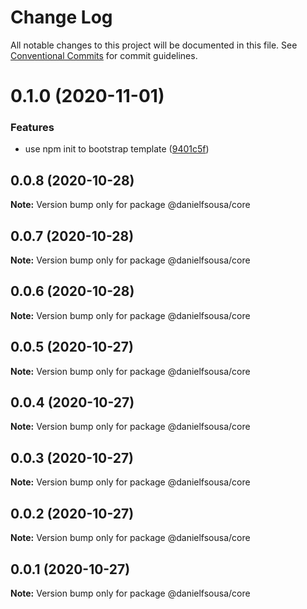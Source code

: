 # Change Log

All notable changes to this project will be documented in this file.
See [Conventional Commits](https://conventionalcommits.org) for commit guidelines.

# 0.1.0 (2020-11-01)


### Features

* use npm init to bootstrap template ([9401c5f](https://github.com/danielfsousa/monorepo-typescript-lib-starter/commit/9401c5f5bf3f1fdb41f28a3afdb655f73cabed0a))





## 0.0.8 (2020-10-28)

**Note:** Version bump only for package @danielfsousa/core





## 0.0.7 (2020-10-28)

**Note:** Version bump only for package @danielfsousa/core





## 0.0.6 (2020-10-28)

**Note:** Version bump only for package @danielfsousa/core





## 0.0.5 (2020-10-27)

**Note:** Version bump only for package @danielfsousa/core





## 0.0.4 (2020-10-27)

**Note:** Version bump only for package @danielfsousa/core





## 0.0.3 (2020-10-27)

**Note:** Version bump only for package @danielfsousa/core





## 0.0.2 (2020-10-27)

**Note:** Version bump only for package @danielfsousa/core





## 0.0.1 (2020-10-27)

**Note:** Version bump only for package @danielfsousa/core
